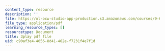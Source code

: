 ```yaml
---
content_type: resource
description: ''
file: https://ol-ocw-studio-app-production.s3.amazonaws.com/courses/9-00-introduction-to-psychology-fall-2004/c90af3e440568d41462ef7231f4e7f1d_10501.pdf
file_type: application/pdf
learning_resource_types: []
resourcetype: Document
title: 3play pdf file
uid: c90af3e4-4056-8d41-462e-f7231f4e7f1d
---
```


